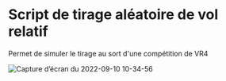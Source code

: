 # Script de tirage aléatoire de vol relatif
Permet de simuler le tirage au sort d'une compétition de VR4

![Capture d’écran du 2022-09-10 10-34-56](https://user-images.githubusercontent.com/76039872/189475670-c4c01b42-79f4-4c3d-8f13-598d8f1b4507.png)
